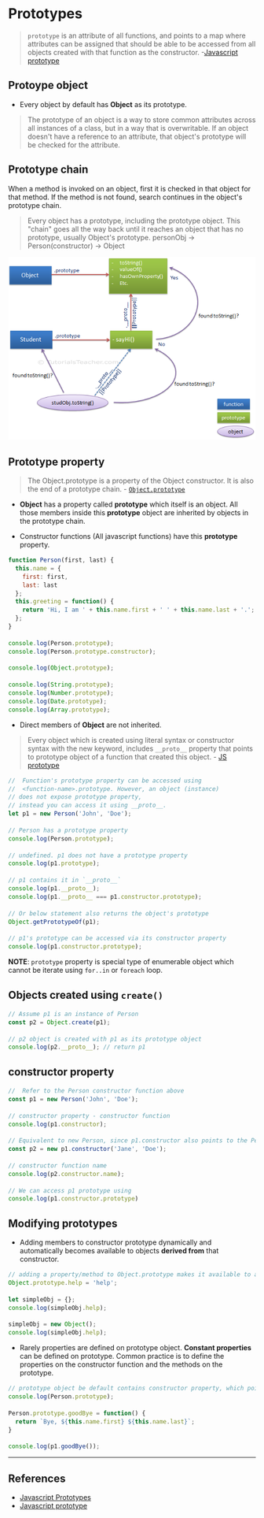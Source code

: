 # Prototypes

> `prototype` is an attribute of all functions, and points to a map where attributes can be assigned that should be able to be accessed from all objects created with that function as the constructor. -[Javascript prototype](https://community.risingstack.com/javascript-prototype-chain-inheritance/)

## Protoype object

* Every object by default has **Object** as its prototype.

> The prototype of an object is a way to store common attributes across all instances of a class, but in a way that is overwritable. If an object doesn't have a reference to an attribute, that object's prototype will be checked for the attribute.

## Prototype chain

When a method is invoked on an object, first it is checked in that object for that method. If the method is not found, search continues in the object's prototype chain.

> Every object has a prototype, including the prototype object. This "chain" goes all the way back until it reaches an object that has no prototype, usually Object's prototype.
> personObj -> Person(constructor) -> Object

![Prototype chain in JS](./javascript_prototype.png)

## Prototype property

> The Object.prototype is a property of the Object constructor. It is also the end of a prototype chain. - [`Object.prototype`](https://developer.mozilla.org/en-US/docs/Web/JavaScript/Reference/Global_Objects/Object/prototype)

* **Object** has a property called **prototype** which itself is an object. All those members inside this **prototype** object are inherited by objects in the prototype chain.

* Constructor functions (All javascript functions) have this **prototype** property.

```Javascript
function Person(first, last) {
  this.name = {
    first: first,
    last: last
  };
  this.greeting = function() {
    return 'Hi, I am ' + this.name.first + ' ' + this.name.last + '.';
  };
}

console.log(Person.prototype);
console.log(Person.prototype.constructor);

console.log(Object.prototype);

console.log(String.prototype);
console.log(Number.prototype);
console.log(Date.prototype);
console.log(Array.prototype);
```

* Direct members of **Object** are not inherited.

> Every object which is created using literal syntax or constructor syntax with the new keyword, includes `__proto__` property that points to prototype object of a function that created this object. - [JS prototype](https://www.tutorialsteacher.com/javascript/prototype-in-javascript)

```Javascript
//  Function's prototype property can be accessed using
//  <function-name>.prototype. However, an object (instance)
// does not expose prototype property,
// instead you can access it using __proto__.
let p1 = new Person('John', 'Doe');

// Person has a prototype property
console.log(Person.prototype);

// undefined. p1 does not have a prototype property
console.log(p1.prototype);

// p1 contains it in `__proto__`
console.log(p1.__proto__);
console.log(p1.__proto__ === p1.constructor.prototype);

// Or below statement also returns the object's prototype
Object.getPrototypeOf(p1);

// p1's prototype can be accessed via its constructor property
console.log(p1.constructor.prototype);
```

**NOTE**: `prototype` property is special type of enumerable object which cannot be iterate using `for..in` or `foreach` loop.

## Objects created using `create()`

```Javascript
// Assume p1 is an instance of Person
const p2 = Object.create(p1);

// p2 object is created with p1 as its prototype object
console.log(p2.__proto__); // return p1
```

## **constructor** property

```Javascript
//  Refer to the Person constructor function above
const p1 = new Person('John', 'Doe');

// constructor property - constructor function
console.log(p1.constructor);

// Equivalent to new Person, since p1.constructor also points to the Person constructor function
const p2 = new p1.constructor('Jane', 'Doe');

// constructor function name
console.log(p2.constructor.name);

// We can access p1 prototype using
console.log(p1.constructor.prototype)
```

## Modifying prototypes

* Adding members to constructor prototype dynamically and automatically becomes available to objects **derived from** that constructor.

```javascript
// adding a property/method to Object.prototype makes it available to all the objects
Object.prototype.help = 'help';

let simpleObj = {};
console.log(simpleObj.help);

simpleObj = new Object();
console.log(simpleObj.help);
```

* Rarely properties are defined on prototype object. **Constant properties** can be defined on prototype. Common practice is to define the properties on the constructor function and the methods on the prototype.

```Javascript
// prototype object be default contains constructor property, which points to the constructor upon which this property is invoked.
console.log(Person.prototype);

Person.prototype.goodBye = function() {
  return `Bye, ${this.name.first} ${this.name.last}`;
}

console.log(p1.goodBye());
```

---

## References

* [Javascript Prototypes](https://developer.mozilla.org/en-US/docs/Learn/JavaScript/Objects/Object_prototypes)
* [Javascript prototype](https://community.risingstack.com/javascript-prototype-chain-inheritance/)
